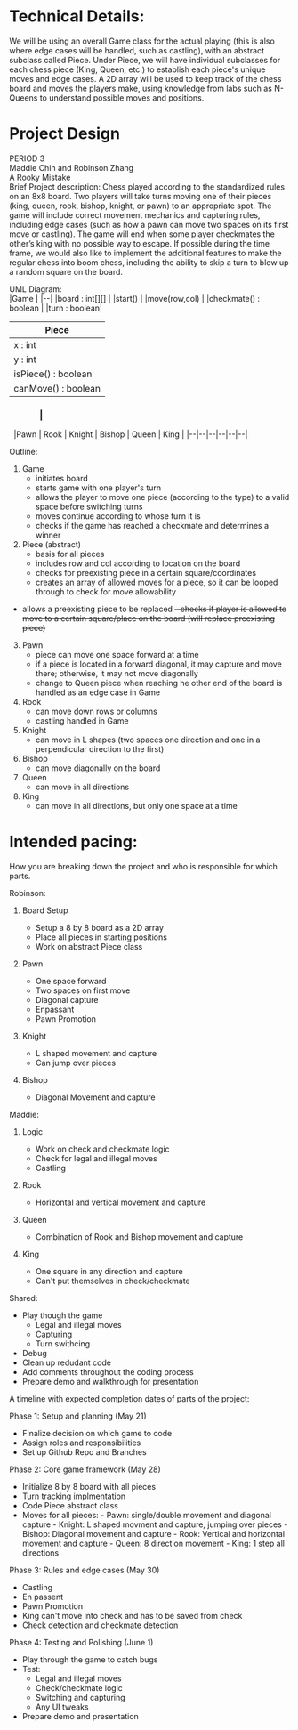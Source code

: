 
# Technical Details:

We will be using an overall Game class for the actual playing (this is also where edge cases will
be handled, such as castling), with an abstract subclass called Piece. Under Piece,
we will have individual subclasses for each chess piece (King, Queen, etc.) to establish each piece's
unique moves and edge cases. A 2D array will be used to keep track of the chess board and moves the players
make, using knowledge from labs such as N-Queens to understand possible moves and positions.

# Project Design

PERIOD 3  
Maddie Chin and Robinson Zhang  
A Rooky Mistake  
Brief Project description: Chess played according to the standardized rules on an
8x8 board. Two players will take turns moving one of their pieces (king, queen, rook,
bishop, knight, or pawn) to an appropriate spot. The game will include correct
movement mechanics and capturing rules, including edge cases (such as how a pawn can
move two spaces on its first move or castling). The game will end when some player
checkmates the other’s king with no possible way to escape. If possible during the time
frame, we would also like to implement the additional features to make the regular chess
into boom chess, including the ability to skip a turn to blow up a random square on the
board.  


UML Diagram:  
|Game                 |
|--|
|board : int[][] |
|start() |
|move(row,col) |
|checkmate() : boolean |
|turn : boolean|				

|Piece              |
|----------|		
|x : int			|
|y : int            |
|isPiece() : boolean|
|canMove() : boolean|

### &nbsp;&nbsp;&nbsp;&nbsp;&nbsp;&nbsp;&nbsp;&nbsp;&nbsp;&nbsp;&nbsp;&nbsp;&nbsp;&nbsp;|
&nbsp;
|Pawn | Rook | Knight | Bishop | Queen | King |
|--|--|--|--|--|--|  


Outline:
1. Game
	- initiates board
	- starts game with one player's turn
	- allows the player to move one piece (according to the type) to a valid space before switching turns
	- moves continue according to whose turn it is
	- checks if the game has reached a checkmate and determines a winner
2. Piece (abstract)
	- basis for all pieces
	- includes row and col according to location on the board
	- checks for preexisting piece in a certain square/coordinates
	- creates an array of allowed moves for a piece, so it can be looped
  through to check for move allowability
  - allows a preexisting piece to be replaced
	~~- checks if player is allowed to move to a certain square/place on the board (will replace preexisting piece)~~
3. Pawn
	- piece can move one space forward at a time
	- if a piece is located in a forward diagonal, it may capture and move there; otherwise, it may not move diagonally
	- change to Queen piece when reaching he other end of the board is handled as an edge case in Game
4. Rook
	- can move down rows or columns
	- castling handled in Game
5. Knight
	- can move in L shapes (two spaces one direction and one in a perpendicular direction to the first)
6. Bishop
	- can move diagonally on the board
7. Queen
	- can move in all directions
8. King
	- can move in all directions, but only one space at a time

# Intended pacing:
How you are breaking down the project and who is responsible for which parts.

Robinson: 
1. Board Setup
   - Setup a 8 by 8 board as a 2D array
   - Place all pieces in starting positions
   - Work on abstract Piece class

2. Pawn
   - One space forward
   - Two spaces on first move
   - Diagonal capture
   - Enpassant
   - Pawn Promotion
     
3. Knight
   - L shaped movement and capture
   - Can jump over pieces
     
4. Bishop
   - Diagonal Movement and capture

Maddie:
1. Logic
   - Work on check and checkmate logic
   - Check for legal and illegal moves
   - Castling 
     
2. Rook
   - Horizontal and vertical movement and capture

3. Queen
   - Combination of Rook and Bishop movement and capture

4. King
   - One square in any direction and capture
   - Can't put themselves in check/checkmate

Shared: 
   - Play though the game
       - Legal and illegal moves
       - Capturing
       - Turn swithcing
  - Debug
  - Clean up redudant code
  - Add comments throughout the coding process
  - Prepare demo and walkthrough for presentation

A timeline with expected completion dates of parts of the project:

Phase 1: Setup and planning (May 21)
  - Finalize decision on which game to code
  - Assign roles and responsibilities
  - Set up Github Repo and Branches

Phase 2: Core game framework (May 28)
  - Initialize 8 by 8 board with all pieces
  - Turn tracking implmentation
  - Code Piece abstract class
  - Moves for all pieces:
    	- Pawn: single/double movement and diagonal capture
    	- Knight: L shaped movment and capture, jumping over pieces
    	- Bishop: Diagonal movement and capture
    	- Rook: Vertical and horizontal movement and capture
    	- Queen: 8 direction movement
    	- King: 1 step all directions     
    
Phase 3: Rules and edge cases (May 30)
  - Castling
  - En passent
  - Pawn Promotion
  - King can't move into check and has to be saved from check
  - Check detection and checkmate detection
    
Phase 4: Testing and Polishing (June 1)
  - Play through the game to catch bugs
  - Test:
      - Legal and illegal moves
      - Check/checkmate logic
      - Switching and capturing
      - Any UI tweaks
  - Prepare demo and presentation 

